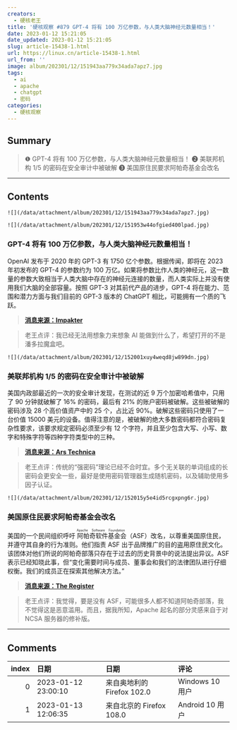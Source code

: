 ```yaml
---
creators:
  - 硬核老王
title: '硬核观察 #879 GPT-4 将有 100 万亿参数，与人类大脑神经元数量相当！'
date: 2023-01-12 15:21:05
date_updated: 2023-01-12 15:21:05
slug: article-15438-1.html
url: https://linux.cn/article-15438-1.html
url_from: ''
image: album/202301/12/151943aa779x34ada7apz7.jpg
tags:
  - ai
  - apache
  - chatgpt
  - 密码
categories:
  - 硬核观察
---
```


## Summary

> ❶ GPT-4 将有 100 万亿参数，与人类大脑神经元数量相当！
> ❷ 美联邦机构 1/5 的密码在安全审计中被破解
> ❸ 美国原住民要求阿帕奇基金会改名

***

<!-- more -->

## Contents

`![](/data/attachment/album/202301/12/151943aa779x34ada7apz7.jpg)`

`![](/data/attachment/album/202301/12/151953w44ofgied400lpad.jpg)`

### GPT-4 将有 100 万亿参数，与人类大脑神经元数量相当！

OpenAI 发布于 2020 年的 GPT-3 有 1750 亿个参数。根据传闻，即将在 2023 年初发布的 GPT-4 的参数约为 100 万亿。如果将参数比作人类的神经元，这一数量的参数大致相当于人类大脑中存在的神经元连接的数量，而人类实际上并没有使用我们大脑的全部容量。按照 GPT-3 对其前代产品的进步，GPT-4 将在能力、范围和潜力方面与我们目前的 GPT-3 版本的 ChatGPT 相比，可能拥有一个质的飞跃。

> 
> **[消息来源：Impakter](https://impakter.com/chatgpt-poised-for-upgrade-it-could-become-as-complex-as-the-human-brain/)**
> 
> 
> 

> 
> 老王点评：我已经无法用想象力来想象 AI 能做到什么了，希望打开的不是潘多拉魔盒吧。
> 
> 
> 

`![](/data/attachment/album/202301/12/152001xuy4weqd8jw899dn.jpg)`

### 美联邦机构 1/5 的密码在安全审计中被破解

美国内政部最近的一次的安全审计发现，在测试的近 9 万个加密哈希值中，只用了 90 分钟就破解了 16% 的密码，最后有 21% 的账户密码被破解。这些被破解的密码涉及 28 个高价值资产中的 25 个，占比近 90%。破解这些密码只使用了一台价值 15000 美元的设备。值得注意的是，被破解的绝大多数密码都符合密码复杂性要求，该要求规定密码必须至少有 12 个字符，并且至少包含大写、小写、数字和特殊字符等四种字符类型中的三种。

> 
> **[消息来源：Ars Technica](https://arstechnica.com/information-technology/2023/01/a-fifth-of-passwords-used-by-federal-agency-cracked-in-security-audit/)**
> 
> 
> 

> 
> 老王点评：传统的“强密码”理论已经不合时宜。多个无关联的单词组成的长密码会更安全一些，最好是使用密码管理器生成随机密码，以及辅助使用多因子认证。
> 
> 
> 

`![](/data/attachment/album/202301/12/152015y5e4id5rcgxpng6r.jpg)`

### 美国原住民要求阿帕奇基金会改名

美国的一个民间组织呼吁<ruby> 阿帕奇软件基金会 <rt>  Apache Software Foundation </rt></ruby>（ASF）改名，以尊重美国原住民，并遵守其自身的行为准则。他们指责 ASF 出于品牌推广的目的盗用原住民文化。该团体对他们所说的阿帕奇部落只存在于过去的历史背景中的说法提出异议。ASF 表示已经知晓此事，但“变化需要时间与成员、董事会和我们的法律团队进行仔细权衡。我们的成员正在探索其他解决方法。”

> 
> **[消息来源：The Register](https://www.theregister.com/2023/01/11/native_american_apache_software_foundation/)**
> 
> 
> 

> 
> 老王点评：我觉得，要是没有 ASF，可能很多人都不知道阿帕奇部落，我不觉得这是恶意滥用。而且，据我所知，Apache 起名的部分灵感来自于对 NCSA 服务器的修补版。
> 
> 
>

***

## Comments

|   index | 日期                | 日期                                       | 评论                                                                                                                                                 |
|--------:|:--------------------|:-------------------------------------------|:-----------------------------------------------------------------------------------------------------------------------------------------------------|
|       0 | 2023-01-12 23:00:10 | 来自奥地利的 Firefox 102.0|Windows 10 用户 | 永远达不到，人脑背后是宇宙能量驱动，宇宙是无穷的。而机器，永远被局限在有限的功率里。                                                                 |
|       1 | 2023-01-13 12:06:35 | 来自北京的 Firefox 108.0|Android 10 用户   | 不会没有 ASF，美国人就以为“阿帕奇”和“切诺基”都是汽车的名字吧？再不然，AH-64 ”阿帕奇“武装直升机总听说过吧？就没有人考虑过”阿帕奇“这个名字是从哪来的？ |
